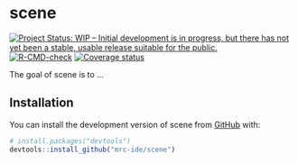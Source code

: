 
<!-- README.md is generated from README.Rmd. Please edit that file -->

# scene

<!-- badges: start -->

[![Project Status: WIP – Initial development is in progress, but there
has not yet been a stable, usable release suitable for the
public.](https://www.repostatus.org/badges/latest/wip.svg)](https://www.repostatus.org/#wip)
[![R-CMD-check](https://github.com/mrc-ide/scene/workflows/R-CMD-check/badge.svg)](https://github.com/mrc-ide/scene/actions)
[![Coverage
status](https://codecov.io/gh/mrc-ide/peeps/branch/main/graph/badge.svg)](https://codecov.io/github/mrc-ide/scene)
<!-- badges: end -->

The goal of scene is to …

## Installation

You can install the development version of scene from
[GitHub](https://github.com/) with:

``` r
# install.packages("devtools")
devtools::install_github("mrc-ide/scene")
```
